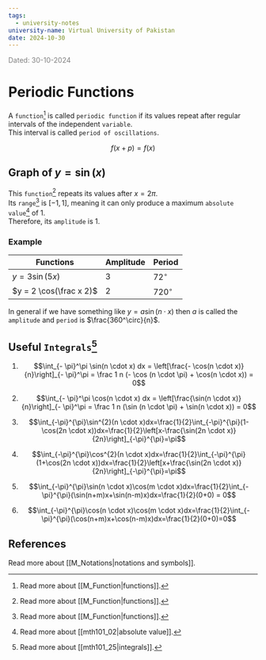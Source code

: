 ```yaml
---
tags:
  - university-notes
university-name: Virtual University of Pakistan
date: 2024-10-30
---
```


<span style="color: gray;">Dated: 30-10-2024</span>

# Periodic Functions

A `function`[^1] is called `periodic function` if its values repeat after regular intervals of the independent `variable`.  
This interval is called `period of oscillations`.  

$$f(x + p) = f(x)$$

## Graph of $y = \sin(x)$

This `function`[^1] repeats its values after $x = 2 \pi$.  
Its `range`[^1] is $[-1, 1]$, meaning it can only produce a maximum `absolute value`[^2] of $1$.  
Therefore, its `amplitude` is $1$.

### Example

| Functions               | Amplitude | Period      |
| ----------------------- | --------- | ----------- |
| $y= 3 \sin(5x)$         | $3$       | $72^\circ$  |
| $y = 2 \cos(\frac x 2)$ | $2$       | $720^\circ$ |

In general if we have something like $y = a \sin (n \cdot x)$ then $a$ is called the `amplitude` and `period` is $\frac{360^\circ}{n}$.

## Useful `Integrals`[^3]

1. $$\int_{- \pi}^\pi \sin(n \cdot x) dx = \left[\frac{- \cos(n \cdot x)}{n}\right]_{- \pi}^\pi = \frac 1 n (- \cos (n \cdot \pi) + \cos(n \cdot x)) = 0$$

2. $$\int_{- \pi}^\pi \cos(n \cdot x) dx = \left[\frac{\sin(n \cdot x)}{n}\right]_{- \pi}^\pi = \frac 1 n (\sin (n \cdot \pi) + \sin(n \cdot x)) = 0$$

3. $$\int_{-\pi}^{\pi}\sin^{2}(n \cdot x)dx=\frac{1}{2}\int_{-\pi}^{\pi}(1-\cos(2n \cdot x))dx=\frac{1}{2}\left[x-\frac{\sin(2n \cdot x)}{2n}\right]_{-\pi}^{\pi}=\pi$$

4. $$\int_{-\pi}^{\pi}\cos^{2}(n \cdot x)dx=\frac{1}{2}\int_{-\pi}^{\pi}(1+\cos(2n \cdot x))dx=\frac{1}{2}\left[x+\frac{\sin(2n \cdot x)}{2n}\right]_{-\pi}^{\pi}=\pi$$

5. $$\int_{-\pi}^{\pi}\sin(n \cdot x)\cos(m \cdot x)dx=\frac{1}{2}\int_{-\pi}^{\pi}(\sin(n+m)x+\sin(n-m)x)dx=\frac{1}{2}(0+0) = 0$$

6. $$\int_{-\pi}^{\pi}\cos(n \cdot x)\cos(m \cdot x)dx=\frac{1}{2}\int_{-\pi}^{\pi}(\cos(n+m)x+\cos(n-m)x)dx=\frac{1}{2}(0+0)=0$$

## References

Read more about [[M_Notations|notations and symbols]].

[^1]: Read more about [[M_Function|functions]].
[^2]: Read more about [[mth101_02|absolute value]].
[^3]: Read more about [[mth101_25|integrals]].